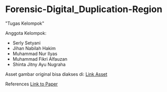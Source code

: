 # Forensic-Digital_Duplication-Region
"Tugas Kelompok"

Anggota Kelompok:
- Serly Setyani
- Jihan Nabilah Hakim 
- Muhammad Nur Ilyas 
- Muhammad Fikri Alfauzan 
- Shinta Jitny Ayu Nugraha 

Asset gambar original bisa diakses di: [Link Asset](https://drive.google.com/drive/u/1/folders/1aRbqkaQ20lpZ5THMzjmZSoakidjogjIX)

References
[Link to Paper](https://github.com/serlysetyani/Forensic-Digital_Duplication-Region/blob/main/duplicated%20region%20PAN%20(1).pdf)
